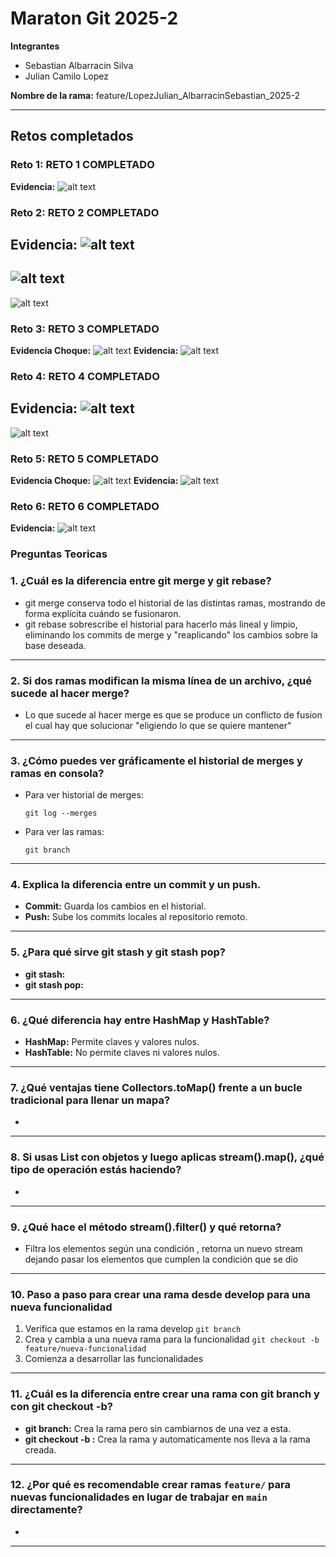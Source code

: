 # Maraton Git 2025-2

**Integrantes**
- Sebastian Albarracin Silva
- Julian Camilo Lopez

**Nombre de la rama:** feature/LopezJulian_AlbarracinSebastian_2025-2 

---

## Retos completados


### Reto 1: RETO 1 COMPLETADO
**Evidencia:** 
![alt text](image.png)


### Reto 2: RETO 2 COMPLETADO
**Evidencia:** 
![alt text](image-8.png)
---
![alt text](image-9.png)
---
![alt text](image-11.png)
### Reto 3: RETO 3 COMPLETADO 
**Evidencia Choque:** 
![alt text](image-2.png)
**Evidencia:** 
![alt text](image-1.png)

### Reto 4: RETO 4 COMPLETADO
**Evidencia:** 
![alt text](image-6.png)
---
![alt text](image-7.png)

### Reto 5: RETO 5 COMPLETADO 
**Evidencia Choque:**
![alt text](image-5.png)
**Evidencia:** 
![alt text](image-4.png)



### Reto 6: RETO 6 COMPLETADO 

**Evidencia:** 
![alt text](image-3.png)


### Preguntas Teoricas

### 1. ¿Cuál es la diferencia entre git merge y git rebase?
- git merge conserva todo el historial de las distintas ramas, mostrando de forma explícita cuándo se fusionaron.  
- git rebase sobrescribe el historial para hacerlo más lineal y limpio, eliminando los commits de merge y "reaplicando" los cambios sobre la base deseada.

---

### 2. Si dos ramas modifican la misma línea de un archivo, ¿qué sucede al hacer merge?
- Lo que sucede al hacer merge es que se produce un conflicto de fusion el cual hay que solucionar "eligiendo lo que se quiere mantener"

---

### 3. ¿Cómo puedes ver gráficamente el historial de merges y ramas en consola?
- Para ver historial de merges:  

  `git log --merges`

- Para ver las ramas:  
  
  `git branch`
  

---

### 4. Explica la diferencia entre un commit y un push.
- **Commit:** Guarda los cambios en el historial.
- **Push:** Sube los commits locales al repositorio remoto.

---

### 5. ¿Para qué sirve git stash y git stash pop?
- **git stash:** 
- **git stash pop:** 

---
### 6. ¿Qué diferencia hay entre HashMap y HashTable?
- **HashMap:** Permite claves y valores nulos.
- **HashTable:** No permite claves ni valores nulos.

---

### 7. ¿Qué ventajas tiene Collectors.toMap() frente a un bucle tradicional para llenar un mapa?
- 

---

### 8. Si usas List con objetos y luego aplicas stream().map(), ¿qué tipo de operación estás haciendo?
- 

---

### 9. ¿Qué hace el método stream().filter() y qué retorna?
- Filtra los elementos según una condición , retorna un nuevo stream dejando pasar los elementos que cumplen la condición que se dio 

---

### 10. Paso a paso para crear una rama desde develop para una nueva funcionalidad

1. Verifica que estamos en la rama develop
   `git branch`
2. Crea y cambia a una nueva rama para la funcionalidad 
   `git checkout -b feature/nueva-funcionalidad`
3. Comienza a desarrollar las funcionalidades

---

### 11. ¿Cuál es la diferencia entre crear una rama con git branch y con git checkout -b?
- **git branch:** Crea la rama pero sin cambiarnos de una vez a esta.
- **git checkout -b :** Crea la rama y automaticamente nos lleva a la rama creada.

---

### 12. ¿Por qué es recomendable crear ramas `feature/` para nuevas funcionalidades en lugar de trabajar en `main` directamente?
- 

---




